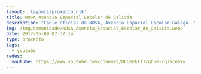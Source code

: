 ```yaml
---
layout: 'layouts/proxecto.njk'
title: NOSA Axencia Espacial Escolar de Galicia
description: "Canle oficial da NOSA, Axencia Espacial Escolar Galega. \n\nA NOSA é a primeira axencia espacial escolar de Galicia e, moi probablemente, do mundo. Creouse en Ordes o 20 de xaneiro de 2017 e intégrana o IES Maruxa Mallo (Ordes), o IES Miraflores (Oleiros) e o IES Marco do Camballón (Vila de Cruces)."
img: /img/comunidade/NOSA_Axencia_Espacial_Escolar_de_Galicia.webp
date: 2017-06-09 07:37:14
type: proxecto
tags:
  - youtube
redes:
  youtube: https://www.youtube.com/channel/UCUeEkkfTxqh5e-rqJscehYw
---
```

